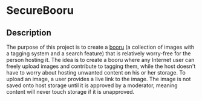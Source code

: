 # SecureBooru

## Description
The purpose of this project is to create a
[booru](https://en.wikipedia.org/wiki/Imageboard#Danbooru-style_boards)
(a collection of images with a tagging system and a search feature) that is
relatively worry-free for the person hosting it. The idea is to create a booru
where any Internet user can freely upload images and contribute to tagging them,
while the host doesn't have to worry about hosting unwanted content on his or
her storage. To upload an image, a user provides a live link to the image. The
image is not saved onto host storage until it is approved by a moderator,
meaning content will never touch storage if it is unapproved.
